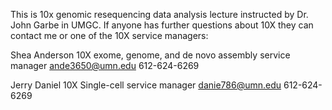 This is 10x genomic resequencing data analysis lecture instructed by Dr. John Garbe in UMGC.
If anyone has further questions about 10X they can contact me or one of the 10X service managers:

Shea Anderson
10X exome, genome, and de novo assembly service manager
ande3650@umn.edu 
612-624-6269

Jerry Daniel
10X Single-cell service manager
danie786@umn.edu
612-624-6269
